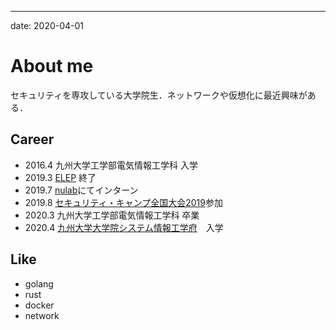 
---
date: 2020-04-01


# About me
セキュリティを専攻している大学院生．ネットワークや仮想化に最近興味がある．

## Career
- 2016.4 九州大学工学部電気情報工学科 入学
- 2019.3 [ELEP](http://www.isc.kyushu-u.ac.jp/california/qeep/elep) 終了
- 2019.7 [nulab](https://nulab.com/ja/)にてインターン
- 2019.8 [セキュリティ・キャンプ全国大会2019](https://www.ipa.go.jp/jinzai/camp/2019/zenkoku2019_index.html)参加
- 2020.3 九州大学工学部電気情報工学科 卒業
- 2020.4 [九州大学大学院システム情報工学府](https://www.isee.kyushu-u.ac.jp/)　入学

## Like
- golang
- rust
- docker
- network
